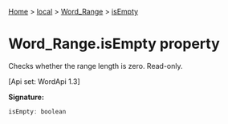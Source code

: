 [Home](./index) &gt; [local](local.md) &gt; [Word\_Range](local.word_range.md) &gt; [isEmpty](local.word_range.isempty.md)

# Word\_Range.isEmpty property

Checks whether the range length is zero. Read-only. 

 \[Api set: WordApi 1.3\]

**Signature:**
```javascript
isEmpty: boolean
```
